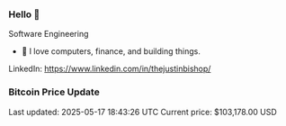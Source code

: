 ### Hello 🤙  

Software Engineering

- 🔭 I love computers, finance, and building things.
  
LinkedIn: https://www.linkedin.com/in/thejustinbishop/  





























































































































































































































### Bitcoin Price Update
Last updated: 2025-05-17 18:43:26 UTC
Current price: $103,178.00 USD
